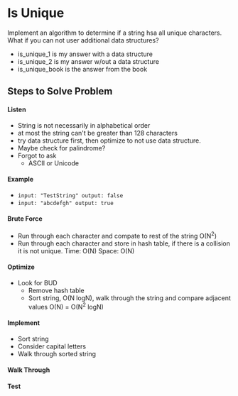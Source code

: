 # Is Unique

Implement an algorithm to determine if a string hsa all unique characters. What if you can not user additional data
structures?

- is_unique_1 is my answer with a data structure
- is_unique_2 is my  answer w/out a data structure
- is_unique_book is the answer from the book


## Steps to Solve Problem
#### Listen
- String is not necessarily in alphabetical order
- at most the string can't be greater than 128 characters
- try data structure first, then optimize to not use data structure.
- Maybe check for palindrome?
- Forgot to ask
  - ASCII or Unicode

#### Example
- `input: "TestString" output: false`
- `input: "abcdefgh" output: true`

#### Brute Force
- Run through each character and compate to rest of the string O(N<sup>2</sup>)
- Run through each character and store in hash table, if there is a collision it is not unique. Time: O(N) Space: O(N)

#### Optimize
- Look for BUD
  - Remove hash table
  - Sort string, O(N logN), walk through the string and compare adjacent values O(N) = O(N<sup>2</sup> logN)

#### Implement
- Sort string
- Consider capital letters
- Walk through sorted string

#### Walk Through
#### Test

